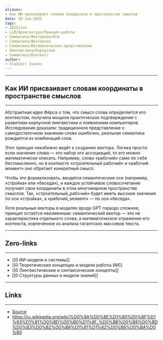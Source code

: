 ```yaml
---
aliases: 
- Как ИИ присваивает словам координаты в пространстве смыслов 
date: 30-Jun-2025
tags:
- 2025/Jun
- LLM/Архитектура/Принцип-работы
- Семантика/Векторная/Оси
- Семантика/Векторная
- Семантика/Математическое-представление
- Лингвистика/Корпусная
- Семантика/Контекст
author:
- Vladimir Ivanov
---
```

-----
##  Как ИИ присваивает словам координаты в пространстве смыслов 
-----
Абстрактная идея Фёрса о том, что смысл слова определяется его контекстом, получила мощное практическое подтверждение с развитием корпусной лингвистики и появлением компьютеров. Исследования доказали: традиционное представление о самодостаточном значении слова ошибочно, реальная семантика рождается из комбинаций слов.

Этот принцип неизбежно ведёт к созданию вектора. Логика проста: если значение слова — это набор его ассоциаций, то его можно математически описать. Например, слово «рабочий» само по себе бессмысленно, но в контексте «строительный рабочий» и «рабочий момент» оно обретает конкретный смысл.

Чтобы это формализовать, вводятся семантические оси (например, «стройка» или «беседа»), и каждое устойчивое словосочетание получает свои координаты в этом многомерном пространстве смыслов. Так, «строительный_рабочий» будет иметь высокие значения по оси «стройка», а «рабочий_момент» — по оси «беседа».

Хотя реальные векторы в моделях вроде GPT гораздо сложнее, принцип остаётся неизменным: семантический вектор — это не характеристика отдельного слова, а математическое отражение его контекста, извлечённое из анализа гигантских массивов текста.

---
## Zero-links
---
- [[0 ИИ-модели и системы]]
- [[0 Теоретические концепции и модели работы ИИ]]
- [[0 Лингвистические и синтаксические концепты]]
- [[0 Структуры данных и модели знаний]]

---
## Links
---
- [Source](https://t.me/turboproject/1763)
- https://ru.wikipedia.org/wiki/%D0%9A%D0%BE%D1%80%D0%BF%D1%83%D1%81%D0%BD%D0%B0%D1%8F_%D0%BB%D0%B8%D0%BD%D0%B3%D0%B2%D0%B8%D1%81%D1%82%D0%B8%D0%BA%D0%B0